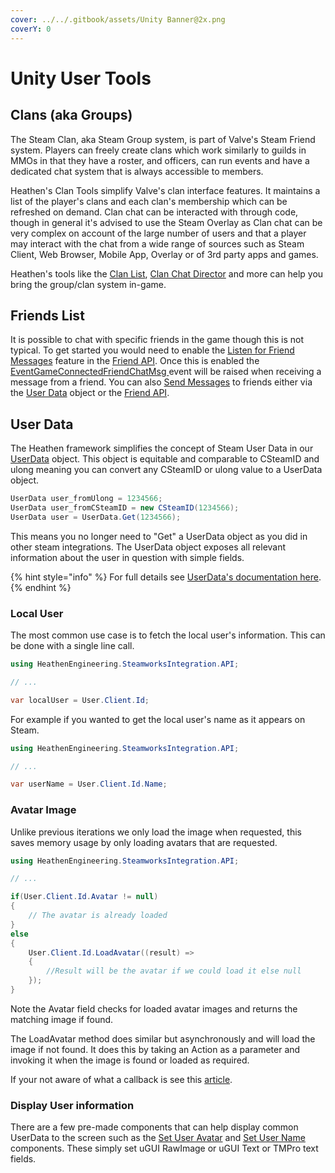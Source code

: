 ```yaml
---
cover: ../../.gitbook/assets/Unity Banner@2x.png
coverY: 0
---
```


# Unity User Tools

## Clans (aka Groups)

The Steam Clan, aka Steam Group system, is part of Valve's Steam Friend system. Players can freely create clans which work similarly to guilds in MMOs in that they have a roster, and officers, can run events and have a dedicated chat system that is always accessible to members.

Heathen's Clan Tools simplify Valve's clan interface features. It maintains a list of the player's clans and each clan's membership which can be refreshed on demand. Clan chat can be interacted with through code, though in general it's advised to use the Steam Overlay as Clan chat can be very complex on account of the large number of users and that a player may interact with the chat from a wide range of sources such as Steam Client, Web Browser, Mobile App, Overlay or of 3rd party apps and games.

Heathen's tools like the [Clan List](../../heathens-toolkit-for-steamworks-sdk/unity/ui-components/clan-list.md), [Clan Chat Director](../../heathens-toolkit-for-steamworks-sdk/unity/ui-components/clan-chat-director.md) and more can help you bring the group/clan system in-game.

## Friends List

It is possible to chat with specific friends in the game though this is not typical. To get started you would need to enable the [Listen for Friend Messages](../../heathens-toolkit-for-steamworks-sdk/unity/api/friends.client.md#setlistenforfriendsmessages) feature in the [Friend API](../../heathens-toolkit-for-steamworks-sdk/unity/api/friends.client.md). Once this is enabled the [EventGameConnectedFriendChatMsg ](../../heathens-toolkit-for-steamworks-sdk/unity/api/friends.client.md#game-connected-friend-chat-msg)event will be raised when receiving a message from a friend. You can also [Send Messages](../../heathens-toolkit-for-steamworks-sdk/unity/data-layer/user-data.md#sendmessage) to friends either via the [User Data](../../heathens-toolkit-for-steamworks-sdk/unity/data-layer/user-data.md) object or the [Friend API](../../heathens-toolkit-for-steamworks-sdk/unity/api/friends.client.md).

## User Data

The Heathen framework simplifies the concept of Steam User Data in our [UserData](../../heathens-toolkit-for-steamworks-sdk/unity/data-layer/user-data.md) object. This object is equitable and comparable to CSteamID and ulong meaning you can convert any CSteamID or ulong value to a UserData object.

```csharp
UserData user_fromUlong = 1234566;
UserData user_fromCSteamID = new CSteamID(1234566);
UserData user = UserData.Get(1234566);
```

This means you no longer need to "Get" a UserData object as you did in other steam integrations. The UserData object exposes all relevant information about the user in question with simple fields.&#x20;

{% hint style="info" %}
For full details see [UserData's documentation here](../../heathens-toolkit-for-steamworks-sdk/unity/data-layer/user-data.md).
{% endhint %}

### Local User

The most common use case is to fetch the local user's information. This can be done with a single line call.

```csharp
using HeathenEngineering.SteamworksIntegration.API;

// ...

var localUser = User.Client.Id;
```

For example if you wanted to get the local user's name as it appears on Steam.

```csharp
using HeathenEngineering.SteamworksIntegration.API;

// ...

var userName = User.Client.Id.Name;
```

### Avatar Image

Unlike previous iterations we only load the image when requested, this saves memory usage by only loading avatars that are requested.

```csharp
using HeathenEngineering.SteamworksIntegration.API;

// ...

if(User.Client.Id.Avatar != null)
{    
    // The avatar is already loaded
}
else
{
    User.Client.Id.LoadAvatar((result) => 
    {
        //Result will be the avatar if we could load it else null
    });
}
```

Note the Avatar field checks for loaded avatar images and returns the matching image if found.

The LoadAvatar method does similar but asynchronously and will load the image if not found. It does this by taking an Action as a parameter and invoking it when the image is found or loaded as required.

If your not aware of what a callback is see this [article](../../company/development/lambda-expressions.md#callbacks).

### Display User information

There are a few pre-made components that can help display common UserData to the screen such as the [Set User Avatar](../../heathens-toolkit-for-steamworks-sdk/unity/ui-components/set-user-avatar.md) and [Set User Name](../../heathens-toolkit-for-steamworks-sdk/unity/ui-components/set-user-name.md) components. These simply set uGUI RawImage or uGUI Text or TMPro text fields.&#x20;
